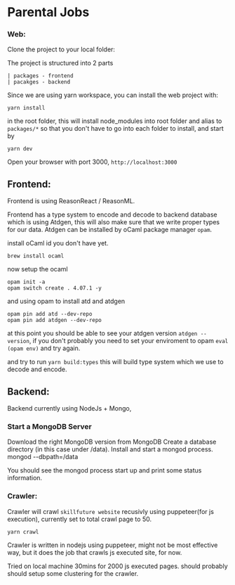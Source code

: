 # Parental Jobs

### Web:
Clone the project to your local folder:

The project is structured into 2 parts

```
| packages - frontend
| pacakges - backend
```
Since we are using yarn workspace, you can install the web project with:

```
yarn install
```
in the root folder, this will install node_modules into root folder and alias to `packages/*` so that you don't have to go into each folder to install, and start by

```
yarn dev
```

Open your browser with port 3000, `http://localhost:3000`


## Frontend:

Frontend is using ReasonReact / ReasonML.

Frontend has a type system to encode and decode to backend database which is using Atdgen, this will also make sure that we write proper types for our data. Atdgen can be installed by oCaml package manager `opam`.

install oCaml id you don't have yet.

```
brew install ocaml
```
now setup the ocaml

```
opam init -a
opam switch create . 4.07.1 -y
```
and using opam to install atd and atdgen

```
opam pin add atd --dev-repo   
opam pin add atdgen --dev-repo
```
at this point you should be able to see your atdgen version `atdgen --version`, if you don't probably you need to set your enviroment to opam `eval (opam env)` and try again.

and try to run `yarn build:types` this will build type system which we use to decode and encode.

## Backend:

Backend currently using NodeJs + Mongo,

### Start a MongoDB Server

Download the right MongoDB version from MongoDB
Create a database directory (in this case under /data).
Install and start a mongod process.
mongod --dbpath=/data

You should see the mongod process start up and print some status information.

### Crawler:

Crawler will crawl `skillfuture website` recusivly using puppeteer(for js execution), currently set to total crawl page to 50.

```
yarn crawl
```

Crawler is written in nodejs using puppeteer, might not be most effective way, but it does the job that crawls js executed site, for now.

Tried on local machine 30mins for 2000 js executed pages. should probably should setup some clustering for the crawler.


